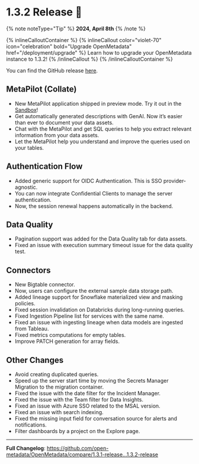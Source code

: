 # 1.3.2 Release 🎉

{% note noteType="Tip" %} 
**2024, April 8th**
{% /note %}

{% inlineCalloutContainer %}
{% inlineCallout
color="violet-70"
icon="celebration"
bold="Upgrade OpenMetadata"
href="/deployment/upgrade" %}
Learn how to upgrade your OpenMetadata instance to 1.3.2!
{% /inlineCallout %}
{% /inlineCalloutContainer %}

You can find the GitHub release [here](https://github.com/open-metadata/OpenMetadata/releases/tag/1.3.2-release).

## MetaPilot (Collate)
- New MetaPilot application shipped in preview mode. Try it out in the [Sandbox](https://sandbox.open-metadata.org/)!
- Get automatically generated descriptions with GenAI. Now it’s easier than ever to document your data assets.
- Chat with the MetaPilot and get SQL queries to help you extract relevant information from your data assets.
- Let the MetaPilot help you understand and improve the queries used on your tables.

## Authentication Flow
- Added generic support for OIDC Authentication. This is SSO provider-agnostic.
- You can now integrate Confidential Clients to manage the server authentication.
- Now, the session renewal happens automatically in the backend.

## Data Quality
- Pagination support was added for the Data Quality tab for data assets. 
- Fixed an issue with execution summary timeout issue for the data quality test.

## Connectors
- New Bigtable connector.
- Now, users can configure the external sample data storage path.
- Added lineage support for Snowflake materialized view and masking policies.
- Fixed session invalidation on Databricks during long-running queries.
- Fixed Ingestion Pipeline list for services with the same name.
- Fixed an issue with ingesting lineage when data models are ingested from Tableau.
- Fixed metrics computations for empty tables.
- Improve PATCH generation for array fields.

## Other Changes
- Avoid creating duplicated queries.
- Speed up the server start time by moving the Secrets Manager Migration to the migration container.
- Fixed the issue with the date filter for the Incident Manager.
- Fixed the issue with the Team filter for Data Insights.
- Fixed an issue with Azure SSO related to the MSAL version.
- Fixed an issue with search indexing.
- Fixed the missing input field for conversation source for alerts and notifications.
- Filter dashboards by a project on the Explore page.
---

**Full Changelog**: https://github.com/open-metadata/OpenMetadata/compare/1.3.1-release...1.3.2-release
